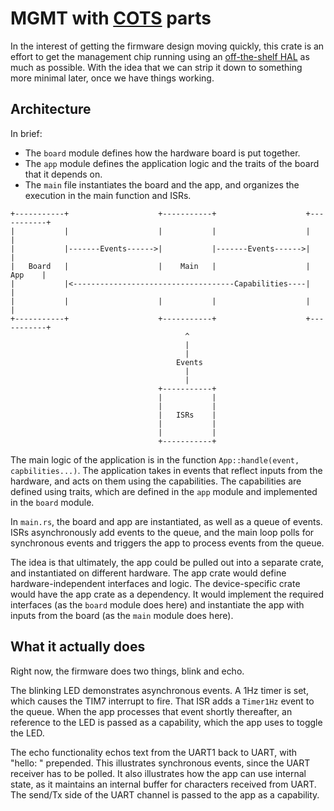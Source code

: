 MGMT with [COTS] parts
======================

In the interest of getting the firmware design moving quickly, this crate is an
effort to get the management chip running using an [off-the-shelf HAL] as much as
possible.  With the idea that we can strip it down to something more minimal
later, once we have things working.

## Architecture

In brief:

* The `board` module defines how the hardware board is put together.
* The `app` module defines the application logic and the traits of the board
  that it depends on.
* The `main` file instantiates the board and the app, and organizes the
  execution in the main function and ISRs.

```
+-----------+                    +-----------+                    +-----------+
|           |                    |           |                    |           |
|           |-------Events------>|           |-------Events------>|           |
|   Board   |                    |    Main   |                    |    App    |
|           |<------------------------------------Capabilities----|           |
|           |                    |           |                    |           |
+-----------+                    +-----------+                    +-----------+
                                       ^
                                       |
                                       |
                                     Events
                                       |
                                       |
                                 +-----------+
                                 |           |
                                 |           |
                                 |   ISRs    |
                                 |           |
                                 |           |
                                 +-----------+
```

The main logic of the application is in the function `App::handle(event,
capbilities...)`.
The application takes in events that reflect inputs from the hardware, and acts
on them using the capabilities.  The capabilities are defined using traits,
which are defined in the `app` module and implemented in the `board` module.

In `main.rs`, the board and app are instantiated, as well as a queue of events.
ISRs asynchronously add events to the queue, and the main loop polls for
synchronous events and triggers the app to process events from the queue.

The idea is that ultimately, the app could be pulled out into a separate crate,
and instantiated on different hardware.  The app crate would define
hardware-independent interfaces and logic.  The device-specific crate would
have the app crate as a dependency.  It would implement the required interfaces
(as the `board` module does here) and instantiate the app with inputs from the
board (as the `main` module does here).

## What it actually does

Right now, the firmware does two things, blink and echo.

The blinking LED demonstrates asynchronous events.  A 1Hz timer is set, which
causes the TIM7 interrupt to fire.  That ISR adds a `Timer1Hz` event to the
queue.  When the app processes that event shortly thereafter, an reference to
the LED is passed as a capability, which the app uses to toggle the LED.

The echo functionality echos text from the UART1 back to UART, with "hello: "
prepended.  This illustrates synchronous events, since the UART receiver has to
be polled.  It also illustrates how the app can use internal state, as it
maintains an internal buffer for characters received from UART.  The send/Tx
side of the UART channel is passed to the app as a capability.

[COTS]: https://en.wikipedia.org/wiki/Commercial_off-the-shelf
[off-the-shelf HAL]: https://docs.rs/stm32f0xx-hal
